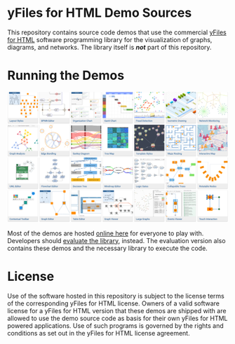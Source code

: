 # yFiles for HTML Demo Sources

This repository contains source code demos that use the commercial [yFiles for HTML](https://www.yworks.com/yfileshtml) software programming library for the visualization of graphs, diagrams, and networks. The library itself is __*not*__ part of this repository.

# Running the Demos

![yFiles for HTML Demos](./demo-grid.png)

Most of the demos are hosted [online here](https://live.yworks.com/yfiles-for-html) for everyone to play with. Developers should [evaluate the library](https://www.yworks.com/products/yfiles-for-html/evaluate), instead. 
The evaluation version also contains these demos and the necessary library to execute the code. 

# License

Use of the software hosted in this repository is subject to the license terms of the corresponding yFiles for HTML license. 
Owners of a valid software license for a yFiles for HTML version that these
demos are shipped with are allowed to use the demo source code as basis
for their own yFiles for HTML powered applications. Use of such programs is
governed by the rights and conditions as set out in the yFiles for HTML
license agreement.
